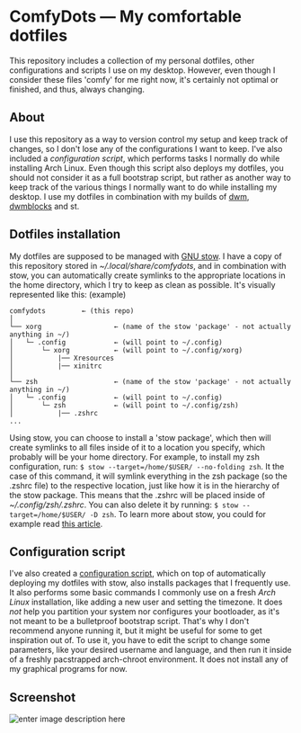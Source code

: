﻿# ComfyDots — My comfortable dotfiles

This repository includes a collection of my personal dotfiles, other configurations and scripts I use on my desktop. However, even though I consider these files 'comfy' for me right now, it's certainly not optimal or finished, and thus, always changing.

## About
I use this repository as a way to version control my setup and keep track of changes, so I don't lose any of the configurations I want to keep. I've also included a *configuration script*, which performs tasks I normally do while installing Arch Linux. Even though this script also deploys my dotfiles, you should not consider it as a full bootstrap script, but rather as another way to keep track of the various things I normally want to do while installing my desktop. I use my dotfiles in combination with my builds of [dwm](https://github.com/consoom/dwm), [dwmblocks](https://github.com/consoom/dwmblocks) and st.

## Dotfiles installation
My dotfiles are supposed to be managed with [GNU stow](https://www.gnu.org/software/stow/). I have a copy of this repository stored in *~/.local/share/comfydots*, and in combination with stow, you can automatically create symlinks to the appropriate locations in the home directory, which I try to keep as clean as possible. It's visually represented like this: (example)
```
comfydots		  ← (this repo)
│
└── xorg                  ← (name of the stow 'package' - not actually anything in ~/)
│   └─ .config            ← (will point to ~/.config)
│       └─ xorg           ← (will point to ~/.config/xorg)
│           |── Xresources
│           |── xinitrc
│
└── zsh                   ← (name of the stow 'package' - not actually anything in ~/)
│   └─ .config            ← (will point to ~/.config)
│       └─ zsh            ← (will point to ~/.config/zsh)
│           |── .zshrc
...
```
Using stow, you can choose to install a 'stow package', which then will create symlinks to all files inside of it to a location you specify, which probably will be your home directory.
For example, to install my zsh configuration, run: `$ stow --target=/home/$USER/ --no-folding zsh`. It the case of this command, it will symlink everything in the zsh package (so the .zshrc file) to the respective location, just like how it is in the hierarchy of the stow package. This means that the .zshrc will be placed inside of *~/.config/zsh/.zshrc*.
You can also delete it by running: `$ stow --target=/home/$USER/ -D zsh`.
To learn more about stow, you could for example read [this article](https://web.archive.org/web/20210515192752/https://alexpearce.me/2016/02/managing-dotfiles-with-stow/).

## Configuration script
I've also created a [configuration script](conf.sh), which on top of automatically deploying my dotfiles with stow, also installs packages that I frequently use. It also performs some basic commands I commonly use on a fresh *Arch Linux* installation, like adding a new user and setting the timezone. It does *not* help you partition your system nor configures your bootloader, as it's not meant to be a bulletproof bootstrap script. That's why I don't recommend anyone running it, but it might be useful for some to get inspiration out of.
To use it, you have to edit the script to change some parameters, like your desired username and language, and then run it inside of a freshly pacstrapped arch-chroot environment. It does not install any of my graphical programs for now.

## Screenshot
![enter image description here](https://user-images.githubusercontent.com/33983173/138537372-5e44efb0-a022-4478-b235-f91271a11aa3.png)
